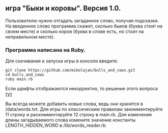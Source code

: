 ## игра "Быки и коровы". Версия 1.0.

Пользователю нужно отгадать загаданное слово, получая подсказки. На введенное слово программа скажет, сколько быков (буква стоит на своем месте) и сколько коров (буква в слове есть, но стоит на неправильном месте). 

### Программа написана на Ruby.
  
Для скачивания и запуска игры в консоли введите:

    git clone https://github.com/mikolajan/bulls_and_cows.git
    cd bulls_and_cows
    ruby main.rb

Если шрифты отображаются некорректно, то решение этого вопроса [тут](http://ruby.qkspace.com/windows-problema-s-kodirovkoy-russkimi-bukvami)

Вы всегда можете добавить новые слова, ведь они хранятся в /data/words.txt. 
Для игры по классическим правилам закомментируйте 11 строку и раскомментируйте 12 строку в main.rb. Для изменения длины загадываемого слова измените значение константы LENGTH_HIDDEN_WORD в /lib/words_reader.rb

